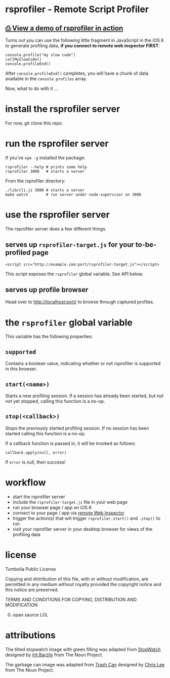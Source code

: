 rsprofiler - Remote Script Profiler
===================================

[⎙ View a demo of rsprofiler in action](https://www.youtube.com/watch?v=ZbpS9QYbGvw)
-----------------------------------

Turns out you can use the following little fragment in
JavaScript in the iOS 6 to generate profiling data,
**if you connect to remote web inspector FIRST**:

    console.profile("my slow code")
    callMySlowCode()
    console.profileEnd()

After `console.profileEnd()` completes, you will have a 
chunk of data available in the `console.profiles` array.

Now, what to do with it ...

install the rsprofiler server
=============================

<!--
    sudo npm -g install rsprofiler
-->

For now, git clone this repo.

run the rsprofiler server
=========================

If you've `npm -g` installed the package:

    rsprofiler --help # prints some help
    rsprofiler 3000   # starts a server  

From the rsprofiler directory:

    ./lib/cli.js 3000 # starts a server
    make watch        # run server under node-supervisor on 3000


use the rsprofiler server
=========================

The rsprofiler server does a few different things.

serves up `rsprofiler-target.js` for your to-be-profiled page
-------------------------------------------------------------

    <script src="http://example.com:port/rsprofiler-target.js"></script>

This script exposes the `rsprofiler` global variable.  See API below.

serves up profile browser
-------------------------

Head over to <a href="http://localhost:port/">http://localhost:port/</a> to 
browse through captured profiles.


the `rsprofiler` global variable
================================

This variable has the following properties:

`supported`
---------

Contains a boolean value, indicating whether or not rsprofiler is
supported in this browser.  


`start(<name>)`
---------

Starts a new profiling session.  If a session has already been started,
but not not yet stopped, calling this function is a no-op.

`stop(<callback>)`
--------

Stops the previously started profiling session.  If no session has been started
calling this function is a no-op.

If a callback function is passed in, it will be invoked as follows:

    callback.apply(null, error)

If `error` is null, then success!


workflow
========

* start the rsprofiler server
* include the `rsprofiler-target.js` file in your web page
* run your browser page / app on iOS 6
* connect to your page / app via [remote Web Inspector][rwi]
* trigger the action(s) that will trigger `rsprofiler.start()` and `.stop()` to run
* visit your rsprofiler server in your desktop browser for views of the profiling data

[rwi]: https://developer.apple.com/library/ios/#documentation/AppleApplications/Reference/SafariWebContent/DebuggingSafarioniPhoneContent/DebuggingSafarioniPhoneContent.html "iOS Developer Library"


license
=======

Tumbolia Public License

Copying and distribution of this file, with or without modification, are
permitted in any medium without royalty provided the copyright notice and this
notice are preserved.

TERMS AND CONDITIONS FOR COPYING, DISTRIBUTION AND MODIFICATION

  0. opan saurce LOL

attributions
============

The tilted stopwatch image with green filling was adapted from 
[StopWatch][StopWatch] designed by [Irit Barzily][iritein] from The Noun Project.

[StopWatch]: http://thenounproject.com/noun/stopwatch/#icon-No938
[iritein]:   http://thenounproject.com/iritein

The garbage can image was adapted from 
[Trash Can][Trashcan] designed by [Chris Lee][sirleech] from The Noun Project.

[Trashcan]: http://thenounproject.com/noun/trash-can/#icon-No3199
[sirleech]: http://thenounproject.com/sirleech

